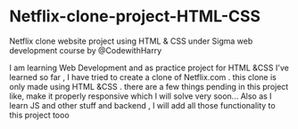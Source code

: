 # Netflix-clone-project-HTML-CSS

Netflix clone website project using HTML & CSS under Sigma web development course by @CodewithHarry

I am learning Web Development 
and as practice project for HTML &CSS I've learned so far , I have tried to create a clone of Netflix.com .
this clone is only made using HTML &CSS . 
there are a  few things pending in this project like, make it properly responsive which I will solve very soon...
Also as I learn JS and other stuff and backend , I will add all those functionality to this project tooo 
